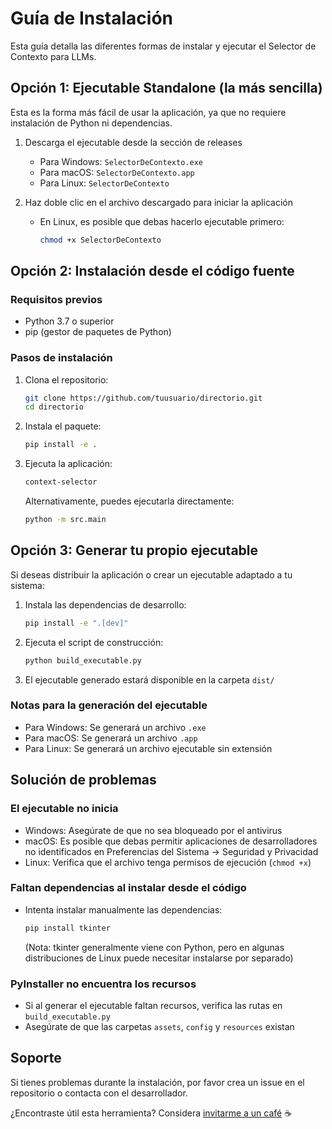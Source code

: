 # Guía de Instalación

Esta guía detalla las diferentes formas de instalar y ejecutar el Selector de Contexto para LLMs.

## Opción 1: Ejecutable Standalone (la más sencilla)

Esta es la forma más fácil de usar la aplicación, ya que no requiere instalación de Python ni dependencias.

1. Descarga el ejecutable desde la sección de releases
   - Para Windows: `SelectorDeContexto.exe` 
   - Para macOS: `SelectorDeContexto.app`
   - Para Linux: `SelectorDeContexto`

2. Haz doble clic en el archivo descargado para iniciar la aplicación
   - En Linux, es posible que debas hacerlo ejecutable primero:
     ```bash
     chmod +x SelectorDeContexto
     ```

## Opción 2: Instalación desde el código fuente

### Requisitos previos
- Python 3.7 o superior
- pip (gestor de paquetes de Python)

### Pasos de instalación

1. Clona el repositorio:
   ```bash
   git clone https://github.com/tuusuario/directorio.git
   cd directorio
   ```

2. Instala el paquete:
   ```bash
   pip install -e .
   ```

3. Ejecuta la aplicación:
   ```bash
   context-selector
   ```
   
   Alternativamente, puedes ejecutarla directamente:
   ```bash
   python -m src.main
   ```

## Opción 3: Generar tu propio ejecutable

Si deseas distribuir la aplicación o crear un ejecutable adaptado a tu sistema:

1. Instala las dependencias de desarrollo:
   ```bash
   pip install -e ".[dev]"
   ```

2. Ejecuta el script de construcción:
   ```bash
   python build_executable.py
   ```

3. El ejecutable generado estará disponible en la carpeta `dist/`

### Notas para la generación del ejecutable

- Para Windows: Se generará un archivo `.exe`
- Para macOS: Se generará un archivo `.app`
- Para Linux: Se generará un archivo ejecutable sin extensión

## Solución de problemas

### El ejecutable no inicia

- Windows: Asegúrate de que no sea bloqueado por el antivirus
- macOS: Es posible que debas permitir aplicaciones de desarrolladores no identificados en Preferencias del Sistema → Seguridad y Privacidad
- Linux: Verifica que el archivo tenga permisos de ejecución (`chmod +x`)

### Faltan dependencias al instalar desde el código

- Intenta instalar manualmente las dependencias:
  ```bash
  pip install tkinter
  ```
  (Nota: tkinter generalmente viene con Python, pero en algunas distribuciones de Linux puede necesitar instalarse por separado)

### PyInstaller no encuentra los recursos

- Si al generar el ejecutable faltan recursos, verifica las rutas en `build_executable.py`
- Asegúrate de que las carpetas `assets`, `config` y `resources` existan

## Soporte

Si tienes problemas durante la instalación, por favor crea un issue en el repositorio o contacta con el desarrollador.

¿Encontraste útil esta herramienta? Considera [invitarme a un café](https://buymeacoffee.com/betanzosdev) ☕

